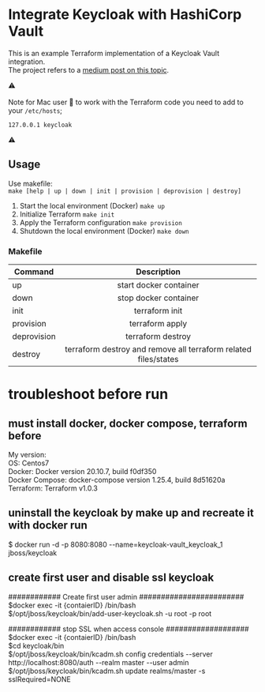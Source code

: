 # Integrate Keycloak with HashiCorp Vault

This is an example Terraform implementation of a Keycloak Vault integration.<br/> 
The project refers to a [medium post on this topic](https://pascal-euhus.medium.com/integrate-keycloak-with-hashicorp-vault-5264a873dd2f). 

:warning: <br/>  
Note for Mac user :apple: to work with the Terraform code you need to add to your ```/etc/hosts```; <br/>
```
127.0.0.1 keycloak
``` 
:warning: <br/>  

## Usage
Use makefile: <br/>
```make [help | up | down | init | provision | deprovision | destroy]```

1. Start the local environment (Docker) ````make up````
2. Initialize Terraform  ````make init````
3. Apply the Terraform configuration ````make provision````
4. Shutdown the local environment (Docker) ````make down````

### Makefile 
| Command        | Description           |
| ------------- |:-------------:|
| up      | start docker container |
| down      | stop docker container      |
| init | terraform init    |
| provision | terraform apply     |
| deprovision | terraform destroy     |
| destroy |  terraform destroy and remove all terraform related files/states   |


# troubleshoot before run
## must install docker, docker compose, terraform before<br/> 
My version:<br/> 
OS: Centos7<br/> 
Docker: Docker version 20.10.7, build f0df350<br/> 
Docker Compose: docker-compose version 1.25.4, build 8d51620a<br/> 
Terraform: Terraform v1.0.3<br/> 

## uninstall the keycloak by make up and recreate it with docker run<br/> 
$ docker run -d -p 8080:8080 --name=keycloak-vault_keycloak_1 jboss/keycloak

## create first user and disable ssl keycloak 
############ Create first user admin ########################<br/> 
$docker exec -it {contaierID} /bin/bash<br/> 
$/opt/jboss/keycloak/bin/add-user-keycloak.sh -u root -p root<br/> 

############ stop SSL when access console ###################<br/> 
$docker exec -it {contaierID} /bin/bash<br/> 
$cd keycloak/bin<br/> 
$/opt/jboss/keycloak/bin/kcadm.sh config credentials --server http://localhost:8080/auth --realm master --user admin<br/> 
$/opt/jboss/keycloak/bin/kcadm.sh update realms/master -s sslRequired=NONE<br/> 
